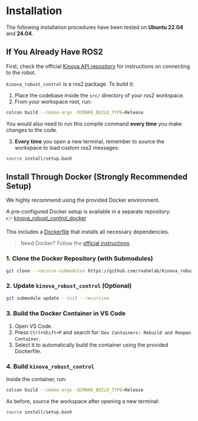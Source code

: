 # Installation

The following installation procedures have been tested on **Ubuntu 22.04** and **24.04**.

## If You Already Have ROS2

First, check the official [Kinova API repository](https://github.com/Kinovarobotics/Kinova-kortex2_Gen3_G3L) for instructions on connecting to the robot.

`kinova_robust_control` is a ros2 package. To build it:

1. Place the codebase inside the `src/` directory of your ros2 workspace.
2. From your workspace root, run:

```bash
colcon build --cmake-args -DCMAKE_BUILD_TYPE=Release
```

You would also need to run this compile command **every time** you make changes to the code.

3. **Every time** you open a new terminal, remember to source the workspace to load custom ros2 messages:

```bash
source install/setup.bash
```

## Install Through Docker (Strongly Recommended Setup)

We highly recommend using the provided Docker environment.

A pre-configured Docker setup is available in a separate repository:  
👉 [kinova_robust_control_docker](https://github.com/roahmlab/kinova_robust_control_docker/tree/humble)

This includes a [Dockerfile](https://github.com/roahmlab/kinova_robust_control_docker/blob/humble/docker/Dockerfile) that installs all necessary dependencies.

> Need Docker? Follow the [official instructions](https://docs.docker.com/engine/install/ubuntu/#install-using-the-repository).

### 1. Clone the Docker Repository (with Submodules)

```bash
git clone --recurse-submodules https://github.com/roahmlab/kinova_robust_control_docker.git
```

### 2. Update `kinova_robust_control` (Optional)

```bash
git submodule update --init --recursive
```

### 3. Build the Docker Container in VS Code

1. Open VS Code.
2. Press `Ctrl+Shift+P` and search for: `Dev Containers: Rebuild and Reopen Container`.
3. Select it to automatically build the container using the provided Dockerfile.

### 4. Build `kinova_robust_control`

Inside the container, run:

```bash
colcon build --cmake-args -DCMAKE_BUILD_TYPE=Release
```

As before, source the workspace after opening a new terminal:

```bash
source install/setup.bash
```
